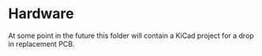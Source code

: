 # Hardware

At some point in the future this folder will contain a KiCad project for a drop in replacement PCB.
